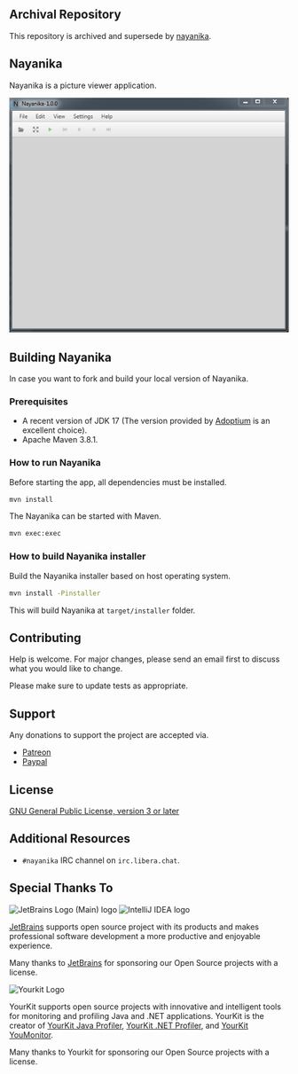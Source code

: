 ## Archival Repository

This repository is archived and supersede by [nayanika](https://github.com/swardana/nayanika).

## Nayanika

Nayanika is a picture viewer application.

![Screenshot](docs/img/nayanika-preview.png)

## Building Nayanika

In case you want to fork and build your local version of Nayanika.

### Prerequisites

- A recent version of JDK 17 (The version provided by [Adoptium](https://adoptium.net/) is an excellent choice).
- Apache Maven 3.8.1.

### How to run Nayanika

Before starting the app, all dependencies must be installed.

```bash
mvn install
```

The Nayanika can be started with Maven.

```bash
mvn exec:exec
```

### How to build Nayanika installer

Build the Nayanika installer based on host operating system.

```bash
mvn install -Pinstaller
```

This will build Nayanika at `target/installer` folder.

## Contributing

Help is welcome.
For major changes, please send an email first to discuss what you would like to change.

Please make sure to update tests as appropriate.

## Support

Any donations to support the project are accepted via.

- [Patreon](https://www.patreon.com/swardana)
- [Paypal](https://www.paypal.me/sukmawardana/10)

## License

[GNU General Public License, version 3 or later](COPYING)

## Additional Resources

- `#nayanika` IRC channel on `irc.libera.chat`.

## Special Thanks To

![JetBrains Logo (Main) logo](https://resources.jetbrains.com/storage/products/company/brand/logos/jb_beam.svg)
![IntelliJ IDEA logo](https://resources.jetbrains.com/storage/products/company/brand/logos/IntelliJ_IDEA_icon.svg)

[JetBrains](https://jb.gg/OpenSource) supports open source project with its products and makes professional
software development a more productive and enjoyable experience.

Many thanks to [JetBrains](https://jb.gg/OpenSource) for sponsoring our Open Source projects with a license.

![Yourkit Logo](https://www.yourkit.com/images/yklogo.png)

YourKit supports open source projects with innovative and intelligent tools for monitoring and profiling Java and .NET applications.
YourKit is the creator of [YourKit Java Profiler](https://www.yourkit.com/java/profiler/),
[YourKit .NET Profiler](https://www.yourkit.com/.net/profiler/),
and [YourKit YouMonitor](https://www.yourkit.com/youmonitor/).

Many thanks to Yourkit for sponsoring our Open Source projects with a license.